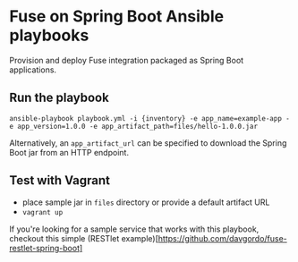# Fuse on Spring Boot Ansible playbooks

Provision and deploy Fuse integration packaged as Spring Boot applications.

## Run the playbook

`ansible-playbook playbook.yml -i {inventory} -e app_name=example-app -e app_version=1.0.0 -e app_artifact_path=files/hello-1.0.0.jar`

Alternatively, an `app_artifact_url` can be specified to download the Spring Boot jar from an HTTP endpoint.

## Test with Vagrant
- place sample jar in `files` directory or provide a default artifact URL
- `vagrant up`

If you're looking for a sample service that works with this playbook, checkout
this simple (RESTlet example)[https://github.com/davgordo/fuse-restlet-spring-boot]
